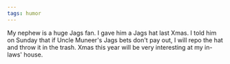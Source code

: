 ```yaml
---
tags: humor
---
```


My nephew is a huge Jags fan. I gave him a Jags hat last Xmas. I told him on Sunday that if Uncle Muneer's Jags bets don't pay out, I will repo the hat and throw it in the trash. Xmas this year will be very interesting at my in-laws' house.
